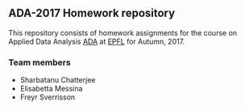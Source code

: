 ## ADA-2017 Homework repository

This repository consists of homework assignments for the course on Applied Data Analysis [ADA](https://dlab.epfl.ch/teaching/fall2017/cs401/) at [EPFL](https://www.epfl.ch/) for Autumn, 2017.

### Team members

* Sharbatanu Chatterjee
* Elisabetta Messina
* Freyr Sverrisson 
